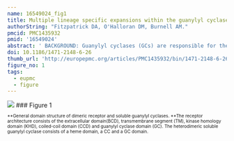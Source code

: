 ```yaml
---
name: 16549024_fig1
title: Multiple lineage specific expansions within the guanylyl cyclase gene family.
authorString: "Fitzpatrick DA, O'Halloran DM, Burnell AM."
pmcid: PMC1435932
pmid: '16549024'
abstract: ' BACKGROUND: Guanylyl cyclases (GCs) are responsible for the production of the secondary messenger cyclic guanosine monophosphate, which plays important roles in a variety of physiological responses such as vision, olfaction, muscle contraction, homeostatic regulation, cardiovascular and nervous function. There are two types of GCs in animals, soluble (sGCs) which are found ubiquitously in cell cytoplasm, and receptor (rGC) forms which span cell membranes. The complete genomes of several vertebrate and invertebrate species are now available. These data provide a platform to investigate the evolution of GCs across a diverse range of animal phyla. RESULTS: In this analysis we located GC genes from a broad spectrum of vertebrate and invertebrate animals and reconstructed molecular phylogenies for both sGC and rGC proteins. The most notable features of the resulting phylogenies are the number of lineage specific rGC and sGC expansions that have occurred during metazoan evolution. Among these expansions is a large nematode specific rGC clade comprising 21 genes in C. elegans alone; a vertebrate specific expansion in the natriuretic receptors GC-A and GC-B; a vertebrate specific expansion in the guanylyl GC-C receptors, an echinoderm specific expansion in the sperm rGC genes and a nematode specific sGC clade. Our phylogenetic reconstruction also shows the existence of a basal group of nitric oxide (NO) insensitive insect and nematode sGCs which are regulated by O2. This suggests that the primordial eukaryotes probably utilized sGC as an O2 sensor, with the ligand specificity of sGC later switching to NO which provides a very effective local cell-to-cell signalling system. Phylogenetic analysis of the sGC and bacterial heme nitric oxide/oxygen binding protein domain supports the hypothesis that this domain originated from a cyanobacterial source. CONCLUSION: The most salient feature of our phylogenies is the number of lineage specific expansions, which have occurred within the GC gene family during metazoan evolution. Our phylogenetic analyses reveal that the rGC and sGC multi-domain proteins evolved early in eumetazoan evolution. Subsequent gene duplications, tissue specific expression patterns and lineage specific expansions resulted in the evolution of new networks of interaction and new biological functions associated with the maintenance of organismal complexity and homeostasis.'
doi: 10.1186/1471-2148-6-26
thumb_url: 'http://europepmc.org/articles/PMC1435932/bin/1471-2148-6-26-1.gif'
figure_no: 1
tags:
  - eupmc
  - figure
---
```

<img src='http://europepmc.org/articles/PMC1435932/bin/1471-2148-6-26-1.jpg' style='max-height: 300px'>
### Figure 1
<p style='font-size: 10px;'>**General domain structure of dimeric receptor and soluble guanylyl cyclases. **The receptor architecture consists of the extracellular domain(BCD), transmembrane segment (TM), kinase homology domain (KHD), coiled-coil domain (CCD) and guanylyl cyclase domain (GC). The heterodimeric soluble guanylyl cyclase consists of a heme domain, a CC and a GC domain.</p>